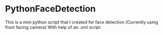 # PythonFaceDetection
This is a mini python script that I created for face detection (Currently using front facing camera)
With help of an .xml script
